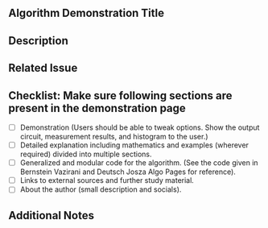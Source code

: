 ## Algorithm Demonstration Title
<!-- Provide a A clear and concise title of the quantum algorithm you want to implement. Ex: Add demonstration for Quantum Support Vector Machine with IRIS Dataset -->

## Description
<!-- Provide a clear and concise abstract of what you want to implement.. -->

## Related Issue
<!-- If this pull request is related to any existing issue, mention it here. -->

## Checklist: Make sure following sections are present in the demonstration page
- [ ] Demonstration (Users should be able to tweak options. Show the output circuit, measurement results, and histogram to the user.)
- [ ] Detailed explanation including mathematics and examples (wherever required) divided into multiple sections.
- [ ] Generalized and modular code for the algorithm. (See the code given in Bernstein Vazirani and Deutsch Josza Algo Pages for reference).
- [ ] Links to external sources and further study material.
- [ ] About the author (small description and socials).

## Additional Notes
<!-- Add any additional information or context that might be relevant to reviewers. -->
